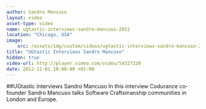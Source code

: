```yaml
---
author: Sandro Mancuso
layout: video
asset-type: video
name: ugtastic-interviews-sandro-mancuso-2012
location: "Chicago, USA"
image:
    src: /assets/img/custom/videos/ugtastic-interviews-sandro-mancuso-2012.jpg
title: "UGtastic Interviews Sandro Mancuso"
hidden: true
video-url: http://player.vimeo.com/video/54327320
date: 2012-12-01 10:00:00 +01:00
---
```


##UGtastic Interviews Sandro Mancuso
In this interview Codurance co-founder Sandro Mancuso talks Software Craftsmanship communities in London and Europe.
